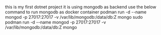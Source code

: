 this is my first dotnet project 
it is using mongodb as backend 
use the below command to run mongodb as docker container
podman run -d --name mongod -p 27017:27017 -v /var/lib/mongodb:/data/db:Z mongo
 sudo podman run -d --name mongod -p 27017:27017 -v /var/lib/mongodb:/data/db:Z mongo
